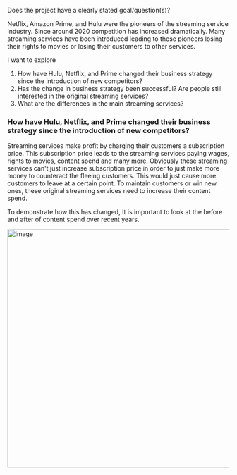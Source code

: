 Does the project have a clearly stated goal/question(s)?

Netflix, Amazon Prime, and Hulu were the pioneers of the streaming service industry. Since around 2020 competition has increased dramatically. Many streaming services have been introduced leading to these pioneers losing their rights to movies or losing their customers to other services. 

I want to explore 

 1) How have Hulu, Netflix, and Prime changed their business strategy since the introduction of new competitors?
 2) Has the change in business strategy been successful? Are people still interested in the original streaming services?
 3) What are the differences in the main streaming services?
 
 ### How have Hulu, Netflix, and Prime changed their business strategy since the introduction of new competitors?
 
Streaming services make profit by charging their customers a subscription price. This subscription price leads to the streaming services paying wages, rights to movies, content spend and many more. Obviously these streaming services can't just increase subscription price in order to just make more money to counteract the fleeing customers. This would just cause more customers to leave at a certain point. To maintain customers or win new ones, these original streaming services need to increase their content spend. 
 
To demonstrate how this has changed, It is important to look at the before and after of content spend over recent years.

<img width="541" alt="image" src="https://user-images.githubusercontent.com/112887807/208494661-7a1d14c1-327e-474b-9e64-7bbe1d6cc5bc.png">

